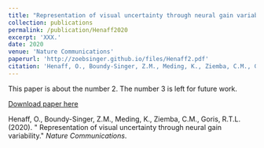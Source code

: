 ```yaml
---
title: "Representation of visual uncertainty through neural gain variability"
collection: publications
permalink: /publication/Henaff2020
excerpt: 'XXX.'
date: 2020
venue: 'Nature Communications'
paperurl: 'http://zoebsinger.github.io/files/Henaff2.pdf'
citation: 'Henaff, O., Boundy-Singer, Z.M., Meding, K., Ziemba, C.M., Goris, R.T.L. (2020). &quot; Representation of visual uncertainty through neural gain variability.&quot; <i>Nature Communications</i>.'
---
```

This paper is about the number 2. The number 3 is left for future work.

[Download paper here](http://zoebsinger.github.io/files/Henaff2020.pdf)

Henaff, O., Boundy-Singer, Z.M., Meding, K., Ziemba, C.M., Goris, R.T.L. (2020). &quot; Representation of visual uncertainty through neural gain variability.&quot; <i>Nature Communications</i>.
